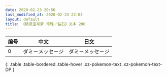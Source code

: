 ```yaml
---
date: 2020-02-23 20:56
last_modified_at: 2020-02-23 22:03
layout: default
title: 《精灵宝可梦 珍珠／钻石》文本 200
---
```

| 编号 | 中文 | 日文 |
| ---- | ---- | ---- |
| 0 | ダミ－メッセ－ジ | ダミ－メッセ－ジ |
{: .table .table-bordered .table-hover .xz-pokemon-text .xz-pokemon-text-DP }